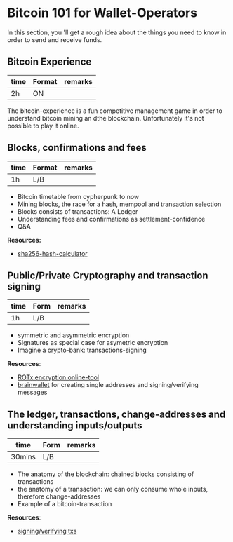 # Bitcoin 101 for Wallet-Operators
In this section, you 'll get a rough idea about the things you need to know in order to send and receive funds.

## Bitcoin Experience
| time | Format  | remarks |
|------|---------|---------|
| 2h   | ON      |         |

The bitcoin-experience is a fun competitive management game in order to understand bitcoin mining an dthe blockchain. Unfortunately it's not possible to play it online.


## Blocks, confirmations and fees
| time | Format  | remarks |
|------|---------|---------|
| 1h   | L/B     |         |

* Bitcoin timetable from cypherpunk to now
* Mining blocks, the race for a hash, mempool and transaction selection
* Blocks consists of transactions: A Ledger
* Understanding fees and confirmations as settlement-confidence
* Q&A

__Resources:__
* [sha256-hash-calculator](https://emn178.github.io/online-tools/sha256.html)

## Public/Private Cryptography and transaction signing
| time   | Form    | remarks |
|--------|---------|---------|
| 1h     | L/B     |         |

* symmetric and asymmetric encryption
* Signatures as special case for asymetric encryption
* Imagine a crypto-bank: transactions-signing

__Resources__:
* [ROTx encryption online-tool](https://www.thomas-kuehn.de/geocaching/rot.php)
* [brainwallet](https://brainwalletx.github.io/#sign) for creating single addresses and signing/verifying messages

## The ledger, transactions, change-addresses and understanding inputs/outputs
| time   | Form    | remarks |
|--------|---------|---------|
| 30mins | L/B     |         |

* The anatomy of the blockchain: chained blocks consisting of transactions
* the anatomy of a transaction: we can only consume whole inputs, therefore change-addresses
* Example of a bitcoin-transaction

__Resources__:

* [signing/verifying txs](https://brainwalletx.github.io/#tx)
